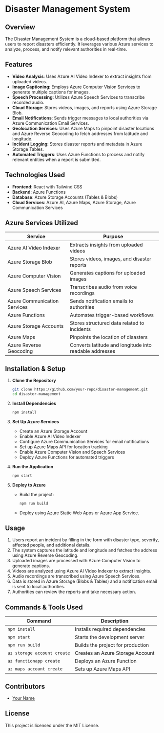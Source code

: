 # Disaster Management System

## Overview
The Disaster Management System is a cloud-based platform that allows users to report disasters efficiently. It leverages various Azure services to analyze, process, and notify relevant authorities in real-time.

## Features
- **Video Analysis**: Uses Azure AI Video Indexer to extract insights from uploaded videos.
- **Image Captioning**: Employs Azure Computer Vision Services to generate multiple captions for images.
- **Speech Processing**: Utilizes Azure Speech Services to transcribe recorded audio.
- **Cloud Storage**: Stores videos, images, and reports using Azure Storage Blob.
- **Email Notifications**: Sends trigger messages to local authorities via Azure Communication Email Services.
- **Geolocation Services**: Uses Azure Maps to pinpoint disaster locations and Azure Reverse Geocoding to fetch addresses from latitude and longitude.
- **Incident Logging**: Stores disaster reports and metadata in Azure Storage Tables.
- **Automated Triggers**: Uses Azure Functions to process and notify relevant entities when a report is submitted.

## Technologies Used
- **Frontend**: React with Tailwind CSS
- **Backend**: Azure Functions
- **Database**: Azure Storage Accounts (Tables & Blobs)
- **Cloud Services**: Azure AI, Azure Maps, Azure Storage, Azure Communication Services

## Azure Services Utilized
| Service | Purpose |
|---------|---------|
| Azure AI Video Indexer | Extracts insights from uploaded videos |
| Azure Storage Blob | Stores videos, images, and disaster reports |
| Azure Computer Vision | Generates captions for uploaded images |
| Azure Speech Services | Transcribes audio from voice recordings |
| Azure Communication Services | Sends notification emails to authorities |
| Azure Functions | Automates trigger-based workflows |
| Azure Storage Accounts | Stores structured data related to incidents |
| Azure Maps | Pinpoints the location of disasters |
| Azure Reverse Geocoding | Converts latitude and longitude into readable addresses |

## Installation & Setup
1. **Clone the Repository**
   ```bash
   git clone https://github.com/your-repo/disaster-management.git
   cd disaster-management
   ```

2. **Install Dependencies**
   ```bash
   npm install
   ```

3. **Set Up Azure Services**
   - Create an Azure Storage Account
   - Enable Azure AI Video Indexer
   - Configure Azure Communication Services for email notifications
   - Set up Azure Maps API for location tracking
   - Enable Azure Computer Vision and Speech Services
   - Deploy Azure Functions for automated triggers

4. **Run the Application**
   ```bash
   npm start
   ```

5. **Deploy to Azure**
   - Build the project:
     ```bash
     npm run build
     ```
   - Deploy using Azure Static Web Apps or Azure App Service.

## Usage
1. Users report an incident by filling in the form with disaster type, severity, affected people, and additional details.
2. The system captures the latitude and longitude and fetches the address using Azure Reverse Geocoding.
3. Uploaded images are processed with Azure Computer Vision to generate captions.
4. Videos are analyzed using Azure AI Video Indexer to extract insights.
5. Audio recordings are transcribed using Azure Speech Services.
6. Data is stored in Azure Storage (Blobs & Tables) and a notification email is sent to local authorities.
7. Authorities can review the reports and take necessary action.

## Commands & Tools Used
| Command | Description |
|---------|-------------|
| `npm install` | Installs required dependencies |
| `npm start` | Starts the development server |
| `npm run build` | Builds the project for production |
| `az storage account create` | Creates an Azure Storage Account |
| `az functionapp create` | Deploys an Azure Function |
| `az maps account create` | Sets up Azure Maps API |

## Contributors
- [Your Name](https://github.com/your-profile)

## License
This project is licensed under the MIT License.

